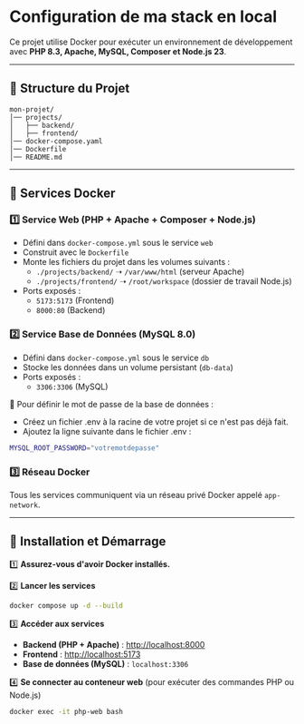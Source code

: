 # Configuration de ma stack en local

Ce projet utilise Docker pour exécuter un environnement de développement avec **PHP 8.3, Apache, MySQL, Composer et Node.js 23**.

---

## 📁 Structure du Projet

```
mon-projet/
│── projects/
│   ├── backend/     
│   ├── frontend/    
│── docker-compose.yaml
│── Dockerfile        
│── README.md         
```

---

## 🐳 Services Docker

### 1️⃣ **Service Web (PHP + Apache + Composer + Node.js)**

- Défini dans `docker-compose.yml` sous le service `web`
- Construit avec le `Dockerfile`
- Monte les fichiers du projet dans les volumes suivants :
    - `./projects/backend/` ➝ `/var/www/html` (serveur Apache)
    - `./projects/frontend/` ➝ `/root/workspace` (dossier de travail Node.js)
- Ports exposés :
    - `5173:5173` (Frontend)
    - `8000:80` (Backend)

### 2️⃣ **Service Base de Données (MySQL 8.0)**

- Défini dans `docker-compose.yml` sous le service `db`
- Stocke les données dans un volume persistant (`db-data`)
- Ports exposés :
    - `3306:3306` (MySQL)
  
🔐 Pour définir le mot de passe de la base de données :
- Créez un fichier .env à la racine de votre projet si ce n'est pas déjà fait.
- Ajoutez la ligne suivante dans le fichier .env :
```sh
MYSQL_ROOT_PASSWORD="votremotdepasse"
```

### 3️⃣ **Réseau Docker**

Tous les services communiquent via un réseau privé Docker appelé `app-network`.

---

## 📌 Installation et Démarrage

1️⃣ **Assurez-vous d'avoir Docker installés.**

2️⃣ **Lancer les services**

```sh
docker compose up -d --build
```

3️⃣ **Accéder aux services**

- **Backend (PHP + Apache)** : [http://localhost:8000](http://localhost:8000)
- **Frontend** : [http://localhost:5173](http://localhost:5173)
- **Base de données (MySQL)** : `localhost:3306`

4️⃣ **Se connecter au conteneur web** (pour exécuter des commandes PHP ou Node.js)

```sh
docker exec -it php-web bash
```



